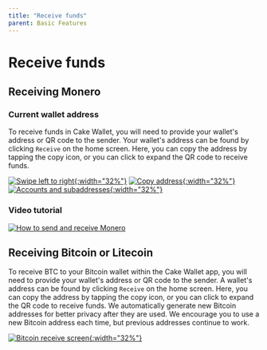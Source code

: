 ```yaml
---
title: "Receive funds"
parent: Basic Features
---
```


# Receive funds

## Receiving Monero

### Current wallet address

To receive funds in Cake Wallet, you will need to provide your wallet's address or QR code to the sender. Your wallet's address can be found by clicking `Receive` on the home screen. Here, you can copy the address by tapping the copy icon, or you can click to expand the QR code to receive funds.

[![Swipe left to right](/images/receive-1.jpg){:width="32%"}](/images/receive-1.jpg)
[![Copy address](/images/receive-2.jpg){:width="32%"}](/images/receive-2.jpg)
[![Accounts and subaddresses](/images/receive-3.jpg){:width="32%"}](/images/receive-3.jpg) 

### Video tutorial

[![How to send and receive Monero](https://img.youtube.com/vi/ndHgZbbpCJc/maxresdefault.jpg)](https://www.youtube.com/watch?v=ndHgZbbpCJc)

## Receiving Bitcoin or Litecoin

To receive BTC to your Bitcoin wallet within the Cake Wallet app, you will need to provide your wallet's address or QR code to the sender. A wallet's address can be found by clicking `Receive` on the home screen. Here, you can copy the address by tapping the copy icon, or you can click to expand the QR code to receive funds. We automatically generate new Bitcoin addresses for better privacy after they are used. We encourage you to use a new Bitcoin address each time, but previous addresses continue to work.

[![Bitcoin receive screen](/images/receive-7.jpg){:width="32%"}](/images/receive-7.jpg)

